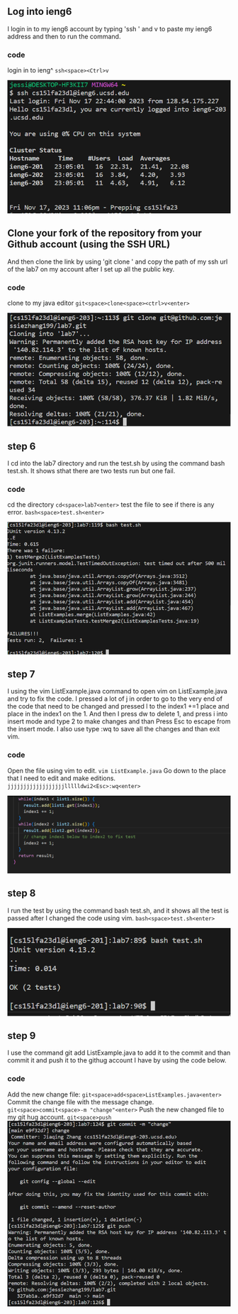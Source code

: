 ## Log into ieng6
I login in to my ieng6 account by typing 'ssh ' and <Ctrl>v to paste my ieng6 address and then <enter> to run the command.
### code
login in to ieng^
`ssh<space><Ctrl>v`

![image](ssh.png)
## Clone your fork of the repository from your Github account (using the SSH URL)
And then clone the link by using 'git clone ' and copy the path of my ssh url of the lab7 on my account after I set up all the public key. 
### code
clone to my java editor
`git<space>clone<space><ctrl>v<enter>`

![image](clone.png)
## step 6
I cd into the lab7 directory and run the test.sh by using the command bash test.sh. It shows sthat there are two tests run but one fail. 
### code
cd the directory
`cd<space>lab7<enter>`
test the file to see if there is any error.
`bash<space>test.sh<enter>`

![image](testfail.png)
## step 7
I using the vim ListExample.java command to open vim on ListExample.java and try to fix the code. I pressed a lot of j in order to go to the very end of the code that need to be changed and pressed l to the index1 +=1 place and place in the index1 on the 1. And then I press dw to delete 1, and press i into insert mode and type 2 to make changes and than Press Esc to escape from the insert mode. I also use type :wq<enter> to save all the changes and than exit vim.
### code
Open the file using vim to edit.
`vim ListExample.java`
Go down to the place that I need to edit and make editions.
`jjjjjjjjjjjjjjjjjjllllldwi2<Esc>:wq<enter>`

![image](changevalue.png)
## step 8
I run the test by using the command bash test.sh, and it shows all the test is passed after I changed the code using vim.
`bash<space>test.sh<enter>`

![image](testpass.png)
## step 9
I use the command git add ListExample.java to add it to the commit and than commit it and push it to the githug account I have by using the code below.
### code
Add the new change file:
`git<space>add<space>ListExamples.java<enter>`
Commit the change file with the message change.
`git<space>commit<space>-m "change"<enter>`
Push the new changed file to my git hug account.
`git<space>push`
![image](push.png)

